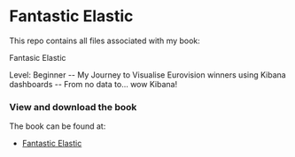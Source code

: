 # Fantastic Elastic
This repo contains all files associated with my book:

Fantasic Elastic

Level: Beginner -- My Journey to Visualise Eurovision winners using Kibana dashboards -- From no data to... wow Kibana!

### View and download the book
The book can be found at:
- [Fantastic Elastic](https://leanpub.com/FantasticElastic/)
